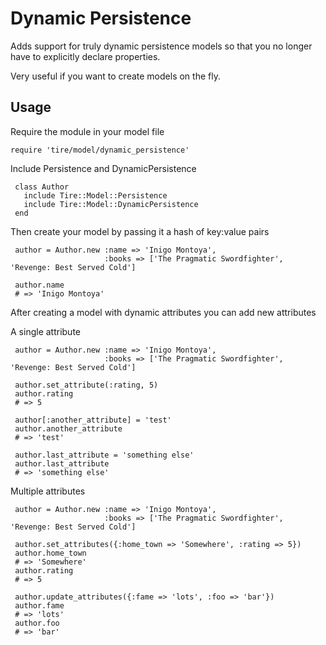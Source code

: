 # Dynamic Persistence

Adds support for truly dynamic persistence models so that you no longer have to explicitly declare properties.

Very useful if you want to create models on the fly.

## Usage

Require the module in your model file

	require 'tire/model/dynamic_persistence'

Include Persistence and DynamicPersistence

	 class Author
	   include Tire::Model::Persistence
	   include Tire::Model::DynamicPersistence
	 end

Then create your model by passing it a hash of key:value pairs

	 author = Author.new :name => 'Inigo Montoya',
	                     :books => ['The Pragmatic Swordfighter', 'Revenge: Best Served Cold']

	 author.name
	 # => 'Inigo Montoya'

After creating a model with dynamic attributes you can add new attributes

A single attribute

     author = Author.new :name => 'Inigo Montoya',
                         :books => ['The Pragmatic Swordfighter', 'Revenge: Best Served Cold']

     author.set_attribute(:rating, 5)
     author.rating
     # => 5

     author[:another_attribute] = 'test'
     author.another_attribute
     # => 'test'

     author.last_attribute = 'something else'
     author.last_attribute
     # => 'something else'

Multiple attributes

     author = Author.new :name => 'Inigo Montoya',
                         :books => ['The Pragmatic Swordfighter', 'Revenge: Best Served Cold']

     author.set_attributes({:home_town => 'Somewhere', :rating => 5})
     author.home_town
     # => 'Somewhere'
     author.rating
     # => 5

     author.update_attributes({:fame => 'lots', :foo => 'bar'})
     author.fame
     # => 'lots'
     author.foo
     # => 'bar'
